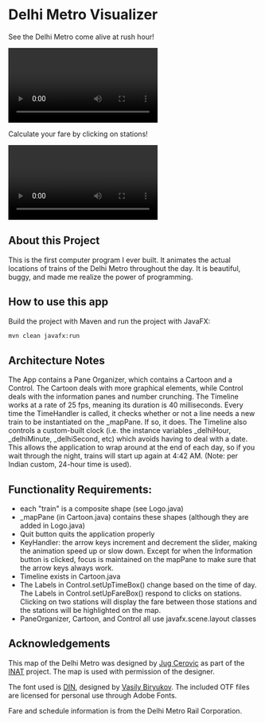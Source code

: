 # Delhi Metro Visualizer

See the Delhi Metro come alive at rush hour!

![Animation Preview](preview.mov)

Calculate your fare by clicking on stations!

![Fare Calculator Preview](fare.mov)

## About this Project

This is the first computer program I ever built. It animates the actual locations of trains of the Delhi Metro throughout the day. It is beautiful, buggy, and made me realize the power of programming.

## How to use this app

Build the project with Maven and run the project with JavaFX:
```bash
mvn clean javafx:run
```

## Architecture Notes
The App contains a Pane Organizer, which contains a Cartoon and a Control. The Cartoon deals with more graphical  elements, while Control deals with the information panes and number crunching.  The Timeline works at a rate of 25 fps, meaning its duration is 40 milliseconds. Every time the TimeHandler is  called, it checks whether or not a line needs a new train to be instantiated on the _mapPane. If so, it does. The  Timeline also controls a custom-built clock (i.e. the instance variables _delhiHour, _delhiMinute, _delhiSecond, etc) which avoids having to deal with a date. This allows the application to wrap around at the end of each day, so if you  wait through the night, trains will start up again at 4:42 AM. (Note: per Indian custom, 24-hour time is used).

## Functionality Requirements:
- each "train" is a composite shape (see Logo.java)
- _mapPane (in Cartoon.java) contains these shapes (although they are added in Logo.java)
- Quit button quits the application properly
- KeyHandler: the arrow keys increment and decrement the slider, making the animation speed up or slow down. Except for when the Information button is clicked, focus is maintained on the mapPane to make sure that the arrow keys always work.
- Timeline exists in Cartoon.java
- The Labels in Control.setUpTimeBox() change based on the time of day. The Labels in Control.setUpFareBox() respond to clicks on stations. Clicking on two stations will display the fare between those stations and the stations will be highlighted on the map.
- PaneOrganizer, Cartoon, and Control all use javafx.scene.layout classes

## Acknowledgements
This map of the Delhi Metro was designed by [Jug Cerovic](http://www.jugcerovic.com/) as part of the [INAT](inat.fr) project. The map is used with permission of the designer.

The font used is [DIN](https://fonts.adobe.com/fonts/din-2014#fonts-section), designed by [Vasily Biryukov](https://fonts.adobe.com/designers/vasily-biryukov). The included OTF files are licensed for personal use through Adobe Fonts.

Fare and schedule information is from the Delhi Metro Rail Corporation.
